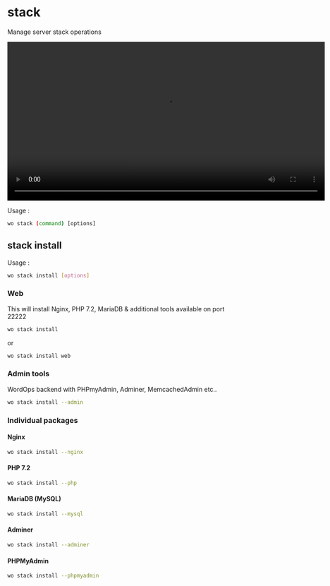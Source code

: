 # stack

Manage server stack operations

<video align="center" src="/images/wo-stack.webm" width="720" autoplay loop></video>

Usage :

```bash
wo stack (command) [options]
```

## stack install

Usage :

```bash
wo stack install [options]
```

### Web

This will install Nginx, PHP 7.2, MariaDB & additional tools available on port 22222

```bash
wo stack install
```

or

```bash
wo stack install web
```

### Admin tools

WordOps backend with PHPmyAdmin, Adminer, MemcachedAdmin etc..

```bash
wo stack install --admin
```

### Individual packages

#### Nginx

```bash
wo stack install --nginx
```

#### PHP 7.2

```bash
wo stack install --php
```

#### MariaDB (MySQL)

```bash
wo stack install --mysql
```

#### Adminer

```bash
wo stack install --adminer
```

#### PHPMyAdmin

```bash
wo stack install --phpmyadmin
```
